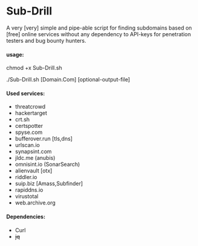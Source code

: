 # Sub-Drill

A very [very] simple and pipe-able script for finding subdomains based on [free] online services without any dependency to API-keys for penetration testers and bug bounty hunters.


#### usage:
chmod +x Sub-Drill.sh

./Sub-Drill.sh [Domain.Com] [optional-output-file]

#### Used services:
- threatcrowd
- hackertarget
- crt.sh
- certspotter
- spyse.com
- bufferover.run [tls,dns]
- urlscan.io
- synapsint.com
- jldc.me (anubis)
- omnisint.io (SonarSearch)
- alienvault [otx]
- riddler.io
- suip.biz [Amass,Subfinder]
- rapiddns.io
- virustotal
- web.archive.org


#### Dependencies:

- Curl 
- ~~jq~~

